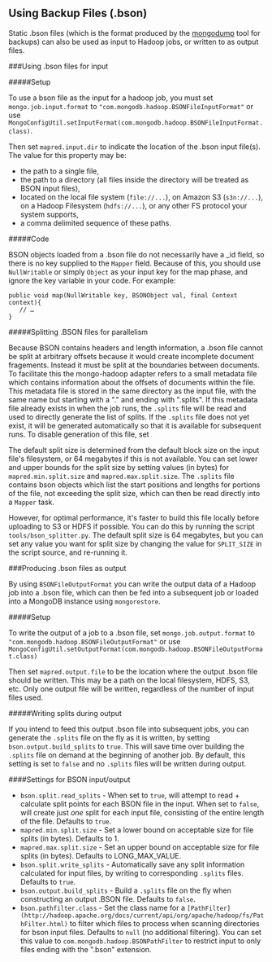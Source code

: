 ## Using Backup Files (.bson)

Static .bson files (which is the format produced by the [mongodump](http://docs.mongodb.org/manual/reference/program/mongodump/) tool for backups) can also be used as input to Hadoop jobs, or written to as output files.

###Using .bson files for input

#####Setup

To use a bson file as the input for a hadoop job, you must set `mongo.job.input.format` to `"com.mongodb.hadoop.BSONFileInputFormat"` or use `MongoConfigUtil.setInputFormat(com.mongodb.hadoop.BSONFileInputFormat.class)`.

Then set `mapred.input.dir` to indicate the location of the .bson input file(s). The value for this property may be:

* the path to a single file,
* the path to a directory (all files inside the directory will be treated as BSON input files), 
* located on the local file system (`file://...`), on Amazon S3 (`s3n://...`), on a Hadoop Filesystem (`hdfs://...`), or any other FS protocol your system supports,
* a comma delimited sequence of these paths.

#####Code

BSON objects loaded from a .bson file do not necessarily have a _id field, so there is no key supplied to the `Mapper` field. Because of this, you should use `NullWritable` or simply `Object` as your input key for the map phase, and ignore the key variable in your code. For example:

	public void map(NullWritable key, BSONObject val, final Context context){
	   // …
	}

#####Splitting .BSON files for parallelism

Because BSON contains headers and length information, a .bson file cannot be split at arbitrary offsets because it would create incomplete document fragements. Instead it must be split at the boundaries between documents. To facilitate this the mongo-hadoop adapter refers to a small metadata file which contains information about the offsets of documents within the file. This metadata file is stored in the same directory as the input file, with the same name but starting with a "." and ending with ".splits". If this metadata file already exists in when the job runs, the `.splits` file will be read and used to directly generate the list of splits. If the `.splits` file does not yet exist, it will be generated automatically so that it is available for subsequent runs. To disable generation of this file, set 

The default split size is determined from the default block size on the input file's filesystem, or 64 megabytes if this is not available. You can set lower and upper bounds for the split size by setting values (in bytes) for `mapred.min.split.size` and `mapred.max.split.size`.
The `.splits` file contains bson objects which list the start positions and lengths for portions of the file, not exceeding the split size, which can then be read directly into a `Mapper` task. 

However, for optimal performance, it's faster to build this file locally before uploading to S3 or HDFS if possible. You can do this by running the script  `tools/bson_splitter.py`. The default split size is 64 megabytes, but you can set any value you want for split size by changing the value for `SPLIT_SIZE` in the script source, and re-running it.

 
###Producing .bson files as output

By using `BSONFileOutputFormat` you can write the output data of a Hadoop job into a .bson file, which can then be fed into a subsequent job or loaded into a MongoDB instance using `mongorestore`.

#####Setup

To write the output of a job to a .bson file, set `mongo.job.output.format` to `"com.mongodb.hadoop.BSONFileOutputFormat"` or use `MongoConfigUtil.setOutputFormat(com.mongodb.hadoop.BSONFileOutputFormat.class)`

Then set `mapred.output.file` to be the location where the output .bson file should be written. This may be a path on the local filesystem, HDFS, S3, etc.
Only one output file will be written, regardless of the number of input files used.

#####Writing splits during output

If you intend to feed this output .bson file into subsequent jobs, you can generate the `.splits` file on the fly as it is written, by setting `bson.output.build_splits` to `true`. This will save time over building the `.splits` file on demand at the beginning of another job. By default, this setting is set to `false` and no `.splits` files will be written during output.

####Settings for BSON input/output

* `bson.split.read_splits` - When set to `true`, will attempt to read + calculate split points for each BSON file in the input. When set to `false`, will create just *one* split for each input file, consisting of the entire length of the file. Defaults to `true`.
* `mapred.min.split.size` - Set a lower bound on acceptable size for file splits (in bytes). Defaults to 1.
* `mapred.max.split.size` - Set an upper bound on acceptable size for file splits (in bytes). Defaults to LONG_MAX_VALUE.
* `bson.split.write_splits` - Automatically save any split information calculated for input files, by writing to corresponding `.splits` files. Defaults to `true`.
* `bson.output.build_splits` - Build a `.splits` file on the fly when constructing an output .BSON file. Defaults to `false`.
* `bson.pathfilter.class` - Set the class name for a `[PathFilter](http://hadoop.apache.org/docs/current/api/org/apache/hadoop/fs/PathFilter.html)` to filter which files to process when scanning directories for bson input files. Defaults to `null` (no additional filtering). You can set this value to `com.mongodb.hadoop.BSONPathFilter` to restrict input to only files ending with the ".bson" extension.
